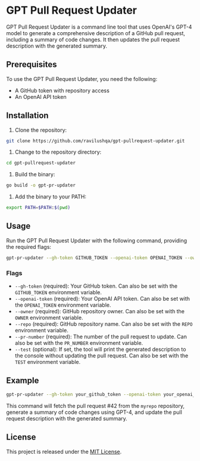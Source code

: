 # GPT Pull Request Updater

GPT Pull Request Updater is a command line tool that uses OpenAI's GPT-4 model to generate a comprehensive description of a GitHub pull request, including a summary of code changes. It then updates the pull request description with the generated summary.

## Prerequisites

To use the GPT Pull Request Updater, you need the following:
- A GitHub token with repository access
- An OpenAI API token

## Installation

1. Clone the repository:

```sh
git clone https://github.com/ravilushqa/gpt-pullrequest-updater.git
```

1. Change to the repository directory:

```sh
cd gpt-pullrequest-updater
```

1. Build the binary:

```sh
go build -o gpt-pr-updater
```

1. Add the binary to your PATH:

```sh
export PATH=$PATH:$(pwd)
```

## Usage

Run the GPT Pull Request Updater with the following command, providing the required flags:

```sh
gpt-pr-updater --gh-token GITHUB_TOKEN --openai-token OPENAI_TOKEN --owner OWNER --repo REPO --pr-number PR_NUMBER
```

### Flags

- `--gh-token` (required): Your GitHub token. Can also be set with the `GITHUB_TOKEN` environment variable.
- `--openai-token` (required): Your OpenAI API token. Can also be set with the `OPENAI_TOKEN` environment variable.
- `--owner` (required): GitHub repository owner. Can also be set with the `OWNER` environment variable.
- `--repo` (required): GitHub repository name. Can also be set with the `REPO` environment variable.
- `--pr-number` (required): The number of the pull request to update. Can also be set with the `PR_NUMBER` environment variable.
- `--test` (optional): If set, the tool will print the generated description to the console without updating the pull request. Can also be set with the `TEST` environment variable.

## Example

```sh
gpt-pr-updater --gh-token your_github_token --openai-token your_openai_token --owner ravilushqa --repo myrepo --pr-number 42
```

This command will fetch the pull request #42 from the `myrepo` repository, generate a summary of code changes using GPT-4, and update the pull request description with the generated summary.

## License

This project is released under the [MIT License](LICENSE).